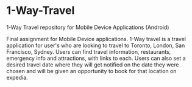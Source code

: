 # 1-Way-Travel
1-Way Travel repository for Mobile Device Applications (Android)

Final assignment for Mobile Device applications. 1-Way travel is a travel application for user's who are looking to travel to Toronto,
London, San Francisco, Sydney. Users can find travel information, restaurants, emergency info and attractions, with links to each.
Users can also set a desired travel date where they will get notified on the date they were chosen and will be given an opportunity to 
book for that location on expedia.
